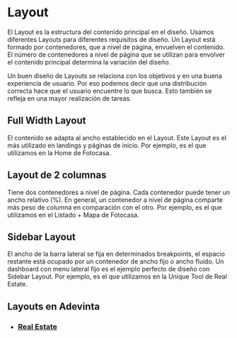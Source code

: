 # Layout

El Layout es la estructura del contenido principal en el diseño. Usamos diferentes Layouts para diferentes requisitos de diseño. 
Un Layout está formado por contenedores, que a nivel de página, envuelven el contenido. El número de contenedores a nivel de página que se utilizan para envolver el contenido principal determina la variación del diseño.

Un buen diseño de Layouts se relaciona con los objetivos y en una buena experiencia de usuario. Por eso podemos decir que una distribución correcta hace que el usuario encuentre lo que busca. Esto también se refleja en una mayor realización de tareas.

## Full Width Layout
El contenido se adapta al ancho establecido en el Layout. Este Layout es el más utilizado en landings y páginas de inicio.
Por ejemplo, es el que utilizamos en la Home de Fotocasa.

## Layout de 2 columnas
Tiene dos contenedores a nivel de página. Cada contenedor puede tener un ancho relativo (%). En general, un contenedor a nivel de página comparte más peso de columna en comparación con el otro.
Por ejemplo, es el que utilizamos en el Listado + Mapa de Fotocasa.

## Sidebar Layout
El ancho de la barra lateral se fija en determinados breakpoints, el espacio restante está ocupado por un contenedor de ancho fijo o ancho fluido. Un dashboard con menu lateral fijo es el ejemplo perfecto de diseño con Sidebar Layout.
Por ejemplo, es el que utilizamos en la Unique Tool de Real Estate.

## Layouts en Adevinta

- ### [Real Estate](https://www.figma.com/file/WiMaTLdzoiiKFPITd3ymbC/?node-id=444%3A1644)
